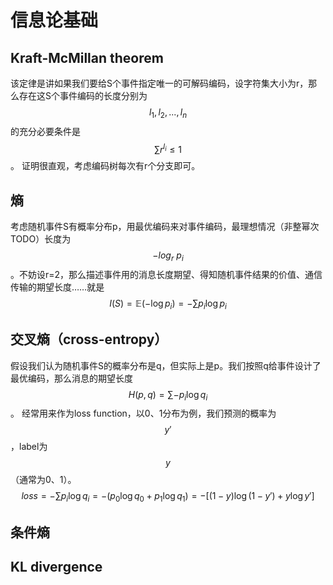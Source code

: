 # 信息论基础

## Kraft-McMillan theorem
该定律是讲如果我们要给S个事件指定唯一的可解码编码，设字符集大小为r，那么存在这S个事件编码的长度分别为$${l_1,l_2,...,l_n}$$的充分必要条件是$$\sum r^{l_i}\leq 1$$。
证明很直观，考虑编码树每次有r个分支即可。
## 熵
考虑随机事件S有概率分布p，用最优编码来对事件编码，最理想情况（非整幂次TODO）长度为$$-log_r \ p_i$$。不妨设r=2，那么描述事件用的消息长度期望、得知随机事件结果的价值、通信传输的期望长度……就是
$$I(S)=\mathbb{E}(-\log  p_i)=-\sum p_i\log p_i$$
## 交叉熵（cross-entropy）
假设我们认为随机事件S的概率分布是q，但实际上是p。我们按照q给事件设计了最优编码，那么消息的期望长度$$H(p,q)=\sum -p_i\log q_i$$。
经常用来作为loss function，以0、1分布为例，我们预测的概率为$$y'$$，label为$$y$$（通常为0、1）。
$$loss = -\sum p_i\log q_i = -(p_0\log q_0 + p_1\log q_1) = -[(1-y)\log (1-y') + y\log y']$$
## 条件熵

## KL divergence
